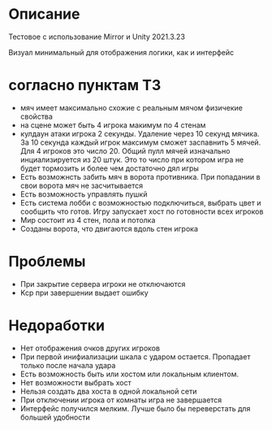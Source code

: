 # Описание

Тестовое с использование Mirror и Unity 2021.3.23

Визуал минимальный для отображения логики, как и интерфейс 

# согласно пунктам ТЗ
- мяч имеет максимально схожие с реальным мячом физичекие свойства
- на сцене может быть 4 игрока макимум по 4 стенам
- кулдаун атаки игрока 2 секунды. Удаление через 10 секунд мячика. За 10 секунда каждый игрок максимум сможет заспавнить 5 мячей. Для 4 игроков это число 20. Общий пулл мячей изначально инциализируется из 20 штук. Это то число при котором игра не будет тормозить и более чем достаточно дял игры
- Есть возможнсть забить мяч в ворота противника. При попадании в свои ворота мяч не засчитывается
- Есть возможность управлять пушкй
- Есть система лобби с возможностью подключиться, выбрать цвет и сообщить что готов. Игру запускает хост по готовности всех игроков
- Мир состоит из 4 стен, пола и потолка
- Созданы ворота, что двигаются вдоль стен игрока

# Проблемы
- При закрытие сервера игроки не отключаются
- Kcp при завершении выдает ошибку

# Недоработки
- Нет отображения очков других игроков
- При первой инифиализации шкала с ударом остается. Пропадает только после начала удара
- Есть возможность быть или хостом или локальным клиентом.
- Нет возможности выбрать хост
- Нельзя создать два хоста в одной локальной сети
- При отключении игрока от комнаты игра не завершается
- Интерфейс получился мелким. Лучше было бы переверстать для большей удобности
